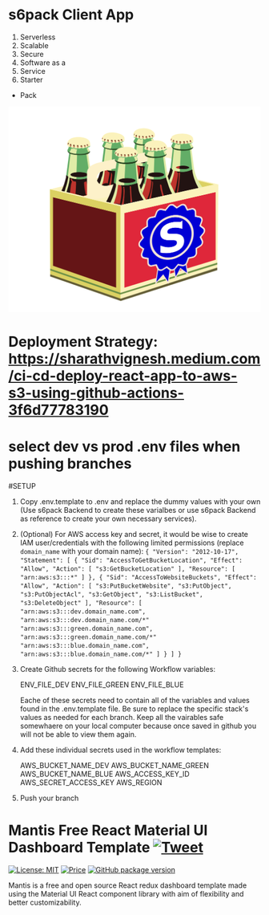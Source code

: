 
# s6pack Client App
1. Serverless
2. Scalable
3. Secure
4. Software as a
5. Service
6. Starter
* Pack

![s6pack](./public/s6pack.svg)

# Deployment Strategy: https://sharathvignesh.medium.com/ci-cd-deploy-react-app-to-aws-s3-using-github-actions-3f6d77783190
# select dev vs prod .env files when pushing branches

#SETUP
  1) Copy .env.template to .env and replace the dummy values with your own (Use s6pack Backend to create these varialbes or use s6pack Backend as reference to create your own necessary services).
  2) (Optional) For AWS access key and secret, it would be wise to create IAM user/credentials with the following limited permissions (replace ```domain_name``` with your domain name):
    ```{
      "Version": "2012-10-17",
      "Statement": [
          {
			"Sid": "AccessToGetBucketLocation",
			"Effect": "Allow",
			"Action": [
				"s3:GetBucketLocation"
			],
			"Resource": [
				"arn:aws:s3:::*"
			]
		},
		{
			"Sid": "AccessToWebsiteBuckets",
			"Effect": "Allow",
			"Action": [
				"s3:PutBucketWebsite",
				"s3:PutObject",
				"s3:PutObjectAcl",
				"s3:GetObject",
				"s3:ListBucket",
				"s3:DeleteObject"
			],
			"Resource": [
				"arn:aws:s3:::dev.domain_name.com",
				"arn:aws:s3:::dev.domain_name.com/*"
        		"arn:aws:s3:::green.domain_name.com",
				"arn:aws:s3:::green.domain_name.com/*"
        		"arn:aws:s3:::blue.domain_name.com",
				"arn:aws:s3:::blue.domain_name.com/*"
			]
		}
      ]
    }```
  3) Create Github secrets for the following Workflow variables:
      
      ENV_FILE_DEV
      ENV_FILE_GREEN
      ENV_FILE_BLUE
        
      Eache of these secrets need to contain all of the variables and values found in the .env.template file. Be sure to replace the specific stack's values as needed for each branch. Keep all the vairables safe somewhaere on your local computer because once saved in github you will not be able
	  to view them again. 
  4) Add these individual secrets used in the workflow templates:

      AWS_BUCKET_NAME_DEV
      AWS_BUCKET_NAME_GREEN
      AWS_BUCKET_NAME_BLUE
      AWS_ACCESS_KEY_ID
      AWS_SECRET_ACCESS_KEY
      AWS_REGION
      
  5) Push your branch



# Mantis Free React Material UI Dashboard Template [![Tweet](https://img.shields.io/twitter/url/http/shields.io.svg?style=social)](https://twitter.com/intent/tweet?text=Download%20Mantis%20React%20-%20The%20professional%20Material%20designed%20React%20Admin%20Dashboard%20Template%20&url=https://mantisdashboard.io&via=codedthemes&hashtags=reactjs,webdev,developers,javascript)

[![License: MIT](https://img.shields.io/badge/License-MIT-yellow.svg)](https://opensource.org/licenses/MIT)
[![Price](https://img.shields.io/badge/price-FREE-0098f7.svg)](https://github.com/codedthemes/mantis-free-react-admin-template/blob/main/LICENSE)
[![GitHub package version](https://img.shields.io/github/package-json/v/codedthemes/mantis-free-react-admin-template)](https://github.com/codedthemes/mantis-free-react-admin-template/)

Mantis is a free and open source React redux dashboard template made using the Material UI React component library with aim of flexibility and better customizability.


